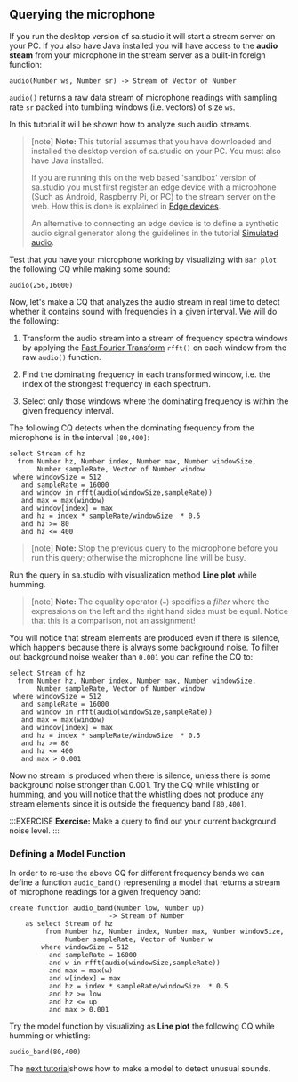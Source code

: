 ## Querying the microphone

If you run the desktop version of sa.studio it will start a stream
server on your PC. If you also have Java installed you will have
access to the **audio steam** from your microphone in the stream
server as a built-in foreign function:

``` 
audio(Number ws, Number sr) -> Stream of Vector of Number 
```

`audio()` returns a raw data stream of microphone readings with
sampling rate `sr` packed into tumbling windows (i.e. vectors) of size
`ws`.

In this tutorial it will be shown how to analyze such audio
streams. 


> [note]  **Note:** This tutorial assumes that you have downloaded and installed the
> desktop version of sa.studio on your PC. You must also have Java
> installed.
>
> If you are running this on the web based 'sandbox' version of
> sa.studio you must first register an edge device with a microphone
> (Such as Android, Raspberry Pi, or PC) to the stream server on the
> web. How this is done is explained in [Edge
> devices](/docs/md/edge_devices/README.md).
>
>  An alternative to connecting an edge device is to define a synthetic
> audio signal generator along the guidelines in the tutorial [Simulated
> audio](/docs/md/tutorial/simulated-audio.md).


Test that you have your microphone working by visualizing with `Bar
plot` the following CQ while making some sound:

```LIVE {"vis":"showBar"}
audio(256,16000)
```

Now, let's make a CQ that analyzes the audio stream in real time to
detect whether it contains sound with frequencies in a given
interval. We will do the following:

1. Transform the audio stream into a stream of frequency spectra windows
   by applying the [Fast Fourier
   Transform](https://en.wikipedia.org/wiki/Fast_Fourier_transform)
   `rfft()` on each window from the raw `audio()` function.

2. Find the dominating frequency in each transformed window, i.e. the
   index of the strongest frequency in each spectrum.

3. Select only those windows where the dominating frequency is within the
   given frequency interval.

The following CQ detects when the dominating frequency from the
microphone is in the interval `[80,400]`:

```LIVE {"vis":"showLine"}
select Stream of hz
  from Number hz, Number index, Number max, Number windowSize, 
       Number sampleRate, Vector of Number window
 where windowSize = 512
   and sampleRate = 16000
   and window in rfft(audio(windowSize,sampleRate))
   and max = max(window) 
   and window[index] = max
   and hz = index * sampleRate/windowSize  * 0.5
   and hz >= 80
   and hz <= 400
```

> [note]  **Note:** Stop the previous query to the microphone before you run this query; otherwise the microphone line will be busy.

Run the query in sa.studio with visualization method **Line plot**
while humming.

> [note]  **Note:** The equality operator (`=`) specifies a *filter* where the
expressions on the left and the right hand sides must be equal. Notice
that this is a comparison, not an assignment!


You will notice that stream elements are produced even if there is
silence, which happens because there is always some background noise.
To filter out background noise weaker than `0.001` you can refine the
CQ to:

```LIVE {"vis":"showLine"}
select Stream of hz
  from Number hz, Number index, Number max, Number windowSize, 
       Number sampleRate, Vector of Number window
 where windowSize = 512
   and sampleRate = 16000
   and window in rfft(audio(windowSize,sampleRate))
   and max = max(window) 
   and window[index] = max
   and hz = index * sampleRate/windowSize  * 0.5
   and hz >= 80
   and hz <= 400
   and max > 0.001
```
Now no stream is produced when there is silence, unless there is some
background noise stronger than 0.001. Try the CQ while whistling or
humming, and you will notice that the whistling does not produce any
stream elements since it is outside the frequency band `[80,400]`.

:::EXERCISE
**Exercise:** Make a query to find out your current background noise
level.
:::
### <a name="define-model-function"> Defining a Model Function </a>

In order to re-use the above CQ for different frequency bands we can
define a function `audio_band()` representing a model that returns a stream 
of microphone readings for a given frequency band:
```LIVE
create function audio_band(Number low, Number up)
                         -> Stream of Number
    as select Stream of hz
         from Number hz, Number index, Number max, Number windowSize, 
              Number sampleRate, Vector of Number w
        where windowSize = 512
          and sampleRate = 16000
          and w in rfft(audio(windowSize,sampleRate))
          and max = max(w) 
          and w[index] = max
          and hz = index * sampleRate/windowSize  * 0.5
          and hz >= low
          and hz <= up
          and max > 0.001
```
Try the model function by visualizing as **Line plot** the following
CQ while humming or whistling:
```LIVE {"vis":"showLine"}
audio_band(80,400)
```

The  [next tutorial](/docs/md/tutorial/sounds.md)shows how to make a model to detect
unusual sounds.
